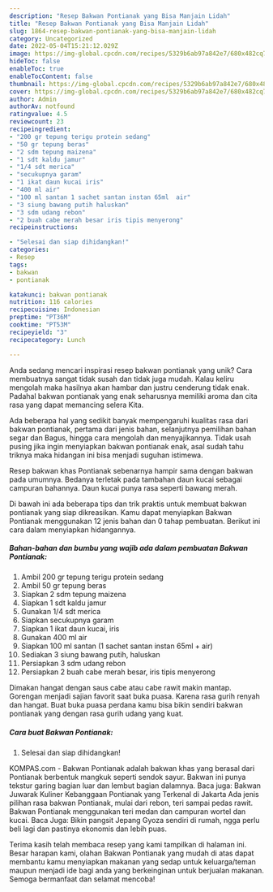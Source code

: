 ```yaml
---
description: "Resep Bakwan Pontianak yang Bisa Manjain Lidah"
title: "Resep Bakwan Pontianak yang Bisa Manjain Lidah"
slug: 1864-resep-bakwan-pontianak-yang-bisa-manjain-lidah
category: Uncategorized
date: 2022-05-04T15:21:12.029Z
image: https://img-global.cpcdn.com/recipes/5329b6ab97a842e7/680x482cq70/bakwan-pontianak-foto-resep-utama.jpg
hideToc: false
enableToc: true
enableTocContent: false
thumbnail: https://img-global.cpcdn.com/recipes/5329b6ab97a842e7/680x482cq70/bakwan-pontianak-foto-resep-utama.jpg
cover: https://img-global.cpcdn.com/recipes/5329b6ab97a842e7/680x482cq70/bakwan-pontianak-foto-resep-utama.jpg
author: Admin
authorAv: notfound
ratingvalue: 4.5
reviewcount: 23
recipeingredient:
- "200 gr tepung terigu protein sedang"
- "50 gr tepung beras"
- "2 sdm tepung maizena"
- "1 sdt kaldu jamur"
- "1/4 sdt merica"
- "secukupnya garam"
- "1 ikat daun kucai iris"
- "400 ml air"
- "100 ml santan 1 sachet santan instan 65ml  air"
- "3 siung bawang putih haluskan"
- "3 sdm udang rebon"
- "2 buah cabe merah besar iris tipis menyerong"
recipeinstructions:

- "Selesai dan siap dihidangkan!"
categories:
- Resep
tags:
- bakwan
- pontianak

katakunci: bakwan pontianak 
nutrition: 116 calories
recipecuisine: Indonesian
preptime: "PT36M"
cooktime: "PT53M"
recipeyield: "3"
recipecategory: Lunch

---
```





Anda sedang mencari inspirasi resep bakwan pontianak yang unik? Cara membuatnya sangat tidak susah dan tidak juga mudah. Kalau keliru mengolah maka hasilnya akan hambar dan justru cenderung tidak enak. Padahal bakwan pontianak yang enak seharusnya memiliki aroma dan cita rasa yang dapat memancing selera Kita.





Ada beberapa hal yang sedikit banyak mempengaruhi kualitas rasa dari bakwan pontianak, pertama dari jenis bahan, selanjutnya pemilihan bahan segar dan Bagus, hingga cara mengolah dan menyajikannya. Tidak usah pusing jika ingin menyiapkan bakwan pontianak enak,      asal sudah tahu triknya maka hidangan ini bisa menjadi suguhan istimewa.














Resep bakwan khas Pontianak sebenarnya hampir sama dengan bakwan pada umumnya. Bedanya terletak pada tambahan daun kucai sebagai campuran bahannya. Daun kucai punya rasa seperti bawang merah.






Di bawah ini ada beberapa tips dan trik praktis untuk membuat bakwan pontianak yang siap dikreasikan. Kamu dapat menyiapkan Bakwan Pontianak menggunakan 12 jenis bahan dan 0 tahap pembuatan. Berikut ini cara dalam menyiapkan hidangannya.

<!--inarticleads1-->

##### Bahan-bahan dan bumbu yang wajib ada dalam pembuatan Bakwan Pontianak:

1. Ambil 200 gr tepung terigu protein sedang
1. Ambil 50 gr tepung beras
1. Siapkan 2 sdm tepung maizena
1. Siapkan 1 sdt kaldu jamur
1. Gunakan 1/4 sdt merica
1. Siapkan secukupnya garam
1. Siapkan 1 ikat daun kucai, iris
1. Gunakan 400 ml air
1. Siapkan 100 ml santan (1 sachet santan instan 65ml + air)
1. Sediakan 3 siung bawang putih, haluskan
1. Persiapkan 3 sdm udang rebon
1. Persiapkan 2 buah cabe merah besar, iris tipis menyerong


Dimakan hangat dengan saus cabe atau cabe rawit makin mantap. Gorengan menjadi sajian favorit saat buka puasa. Karena rasa gurih renyah dan hangat. Buat buka puasa perdana kamu bisa bikin sendiri bakwan pontianak yang dengan rasa gurih udang yang kuat. 

<!--inarticleads2-->

##### Cara buat Bakwan Pontianak:


1. Selesai dan siap dihidangkan!

KOMPAS.com - Bakwan Pontianak adalah bakwan khas yang berasal dari Pontianak berbentuk mangkuk seperti sendok sayur. Bakwan ini punya tekstur garing bagian luar dan lembut bagian dalamnya. Baca juga: Bakwan Juwarak Kuliner Kebanggaan Pontianak yang Terkenal di Jakarta Ada jenis pilihan rasa bakwan Pontianak, mulai dari rebon, teri sampai pedas rawit. Bakwan Pontianak menggunakan teri medan dan campuran wortel dan kucai. Baca Juga: Bikin pangsit Jepang Gyoza sendiri di rumah, ngga perlu beli lagi dan pastinya ekonomis dan lebih puas. 

Terima kasih telah membaca resep yang kami tampilkan di halaman ini. Besar harapan kami, olahan Bakwan Pontianak yang mudah di atas dapat membantu kamu menyiapkan makanan yang sedap untuk keluarga/teman maupun menjadi ide bagi anda yang berkeinginan untuk berjualan makanan. Semoga bermanfaat dan selamat mencoba!
